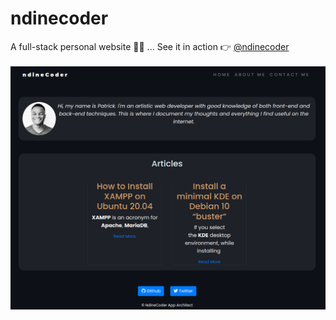 # ndinecoder

A full-stack personal website 👨‍💻 ...
See it in action 👉 [@ndinecoder](https://ndinecoder.herokuapp.com)
<br><br>
<img src="./public/images/ndinecoder.png" alt="ndinecoder-img">
